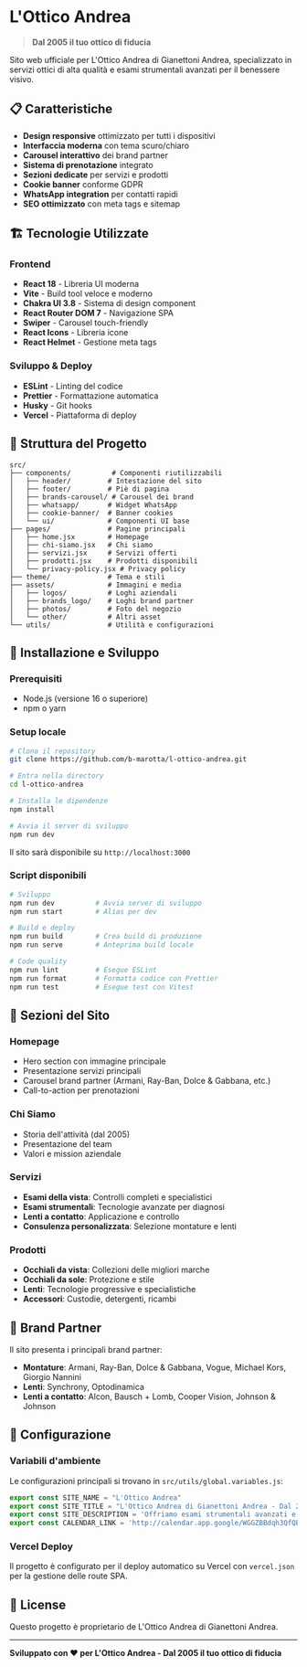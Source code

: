 # L'Ottico Andrea

> **Dal 2005 il tuo ottico di fiducia**

Sito web ufficiale per L'Ottico Andrea di Gianettoni Andrea, specializzato in servizi ottici di alta qualità e esami strumentali avanzati per il benessere visivo.

## 📋 Caratteristiche

- **Design responsive** ottimizzato per tutti i dispositivi
- **Interfaccia moderna** con tema scuro/chiaro
- **Carousel interattivo** dei brand partner
- **Sistema di prenotazione** integrato
- **Sezioni dedicate** per servizi e prodotti
- **Cookie banner** conforme GDPR
- **WhatsApp integration** per contatti rapidi
- **SEO ottimizzato** con meta tags e sitemap

## 🏗️ Tecnologie Utilizzate

### Frontend

- **React 18** - Libreria UI moderna
- **Vite** - Build tool veloce e moderno
- **Chakra UI 3.8** - Sistema di design component
- **React Router DOM 7** - Navigazione SPA
- **Swiper** - Carousel touch-friendly
- **React Icons** - Libreria icone
- **React Helmet** - Gestione meta tags

### Sviluppo & Deploy

- **ESLint** - Linting del codice
- **Prettier** - Formattazione automatica
- **Husky** - Git hooks
- **Vercel** - Piattaforma di deploy

## 📁 Struttura del Progetto

```
src/
├── components/          # Componenti riutilizzabili
│   ├── header/         # Intestazione del sito
│   ├── footer/         # Piè di pagina
│   ├── brands-carousel/ # Carousel dei brand
│   ├── whatsapp/       # Widget WhatsApp
│   ├── cookie-banner/  # Banner cookies
│   └── ui/             # Componenti UI base
├── pages/              # Pagine principali
│   ├── home.jsx        # Homepage
│   ├── chi-siamo.jsx   # Chi siamo
│   ├── servizi.jsx     # Servizi offerti
│   ├── prodotti.jsx    # Prodotti disponibili
│   └── privacy-policy.jsx # Privacy policy
├── theme/              # Tema e stili
├── assets/             # Immagini e media
│   ├── logos/          # Loghi aziendali
│   ├── brands_logo/    # Loghi brand partner
│   ├── photos/         # Foto del negozio
│   └── other/          # Altri asset
└── utils/              # Utilità e configurazioni
```

## 🚀 Installazione e Sviluppo

### Prerequisiti

- Node.js (versione 16 o superiore)
- npm o yarn

### Setup locale

```bash
# Clona il repository
git clone https://github.com/b-marotta/l-ottico-andrea.git

# Entra nella directory
cd l-ottico-andrea

# Installa le dipendenze
npm install

# Avvia il server di sviluppo
npm run dev
```

Il sito sarà disponibile su `http://localhost:3000`

### Script disponibili

```bash
# Sviluppo
npm run dev          # Avvia server di sviluppo
npm run start        # Alias per dev

# Build e deploy
npm run build        # Crea build di produzione
npm run serve        # Anteprima build locale

# Code quality
npm run lint         # Esegue ESLint
npm run format       # Formatta codice con Prettier
npm run test         # Esegue test con Vitest
```

## 🎨 Sezioni del Sito

### Homepage

- Hero section con immagine principale
- Presentazione servizi principali
- Carousel brand partner (Armani, Ray-Ban, Dolce & Gabbana, etc.)
- Call-to-action per prenotazioni

### Chi Siamo

- Storia dell'attività (dal 2005)
- Presentazione del team
- Valori e mission aziendale

### Servizi

- **Esami della vista**: Controlli completi e specialistici
- **Esami strumentali**: Tecnologie avanzate per diagnosi
- **Lenti a contatto**: Applicazione e controllo
- **Consulenza personalizzata**: Selezione montature e lenti

### Prodotti

- **Occhiali da vista**: Collezioni delle migliori marche
- **Occhiali da sole**: Protezione e stile
- **Lenti**: Tecnologie progressive e specialistiche
- **Accessori**: Custodie, detergenti, ricambi

## 📱 Brand Partner

Il sito presenta i principali brand partner:

- **Montature**: Armani, Ray-Ban, Dolce & Gabbana, Vogue, Michael Kors, Giorgio Nannini
- **Lenti**: Synchrony, Optodinamica
- **Lenti a contatto**: Alcon, Bausch + Lomb, Cooper Vision, Johnson & Johnson

## 🔧 Configurazione

### Variabili d'ambiente

Le configurazioni principali si trovano in `src/utils/global.variables.js`:

```javascript
export const SITE_NAME = "L'Ottico Andrea"
export const SITE_TITLE = "L'Ottico Andrea di Gianettoni Andrea - Dal 2005 il tuo ottico di fiducia"
export const SITE_DESCRIPTION = 'Offriamo esami strumentali avanzati e servizi ottici...'
export const CALENDAR_LINK = 'http://calendar.app.google/WGGZBBdqh3QfQBZv5'
```

### Vercel Deploy

Il progetto è configurato per il deploy automatico su Vercel con `vercel.json` per la gestione delle route SPA.

## 📄 License

Questo progetto è proprietario de L'Ottico Andrea di Gianettoni Andrea.

---

**Sviluppato con ❤️ per L'Ottico Andrea - Dal 2005 il tuo ottico di fiducia**
